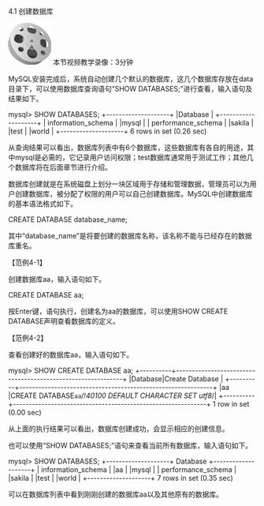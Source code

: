 ### 
  4.1 创建数据库


<img class="my_markdown" class="h-pic" src="../images/Figure-0095-126.jpg" style="width:87px;  height: 85px; "/> 本节视频教学录像：3分钟

MySQL安装完成后，系统自动创建几个默认的数据库，这几个数据库存放在data目录下，可以使用数据库查询语句“SHOW DATABASES;”进行查看，输入语句及结果如下。

&#13;
    mysql> SHOW DATABASES;&#13;
    +--------------------+&#13;
    |Database     |&#13;
    +--------------------+&#13;
    | information_schema |&#13;
    |mysql       |&#13;
    | performance_schema |&#13;
    |sakila      |&#13;
    |test       |&#13;
    |world       |&#13;
    +--------------------+&#13;
    6 rows in set (0.26 sec)&#13;

从查询结果可以看出，数据库列表中有6个数据库，这些数据库有各自的用途，其中mysql是必需的，它记录用户访问权限；test数据库通常用于测试工作；其他几个数据库将在后面章节进行介绍。

数据库创建就是在系统磁盘上划分一块区域用于存储和管理数据，管理员可以为用户创建数据库，被分配了权限的用户可以自己创建数据库。MySQL中创建数据库的基本语法格式如下。

&#13;
    CREATE DATABASE database_name;&#13;

其中“database_name”是将要创建的数据库名称，该名称不能与已经存在的数据库重名。

【范例4-1】

创建数据库aa，输入语句如下。

&#13;
    CREATE DATABASE aa;&#13;

按Enter键，语句执行，创建名为aa的数据库，可以使用SHOW CREATE DATABASE声明查看数据库的定义。

【范例4-2】

查看创建好的数据库aa，输入语句如下。

&#13;
    mysql> SHOW CREATE DATABASE aa;&#13;
    +----------+-------------------------------------------------------------+&#13;
    |Database|Create Database                      |&#13;
    +----------+-------------------------------------------------------------+&#13;
    |aa   |CREATE DATABASE`aa`/*!40100 DEFAULT CHARACTER SET utf8*/|&#13;
    +----------+-------------------------------------------------------------+&#13;
    1 row in set (0.00 sec)&#13;

从上面的执行结果可以看出，数据库创建成功，会显示相应的创建信息。

也可以使用“SHOW DATABASES;”语句来查看当前所有数据库，输入语句如下。

&#13;
    mysql> SHOW DATABASES;&#13;
    +--------------------+&#13;
    Database&#13;
    +--------------------+&#13;
    | information_schema |&#13;
    |aa         |&#13;
    |mysql       |&#13;
    | performance_schema |&#13;
    |sakila      |&#13;
    |test       |&#13;
    |world       |&#13;
    +--------------------+&#13;
    7 rows in set (0.35 sec)&#13;

可以在数据库列表中看到刚刚创建的数据库aa以及其他原有的数据库。

